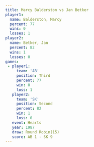 ```yaml
---
title: Marcy Balderston vs Jan Betker
player1:                 
  name: Balderston, Marcy
  percent: 77            
  wins: 0                
  losses: 1              
player2:                 
  name: Betker, Jan      
  percent: 82            
  wins: 1                
  losses: 0              
games:
 - player1:         
     team: 'AB'     
     position: Third
     percent: 77    
     win: 0         
     loss: 1        
   player2:          
     team: 'SK'      
     position: Second
     percent: 82     
     win: 1          
     loss: 0         
   event: Hearts        
   year: 1987           
   draw: Round Robin(15)
   score: AB 1 - SK 9   
---
```

